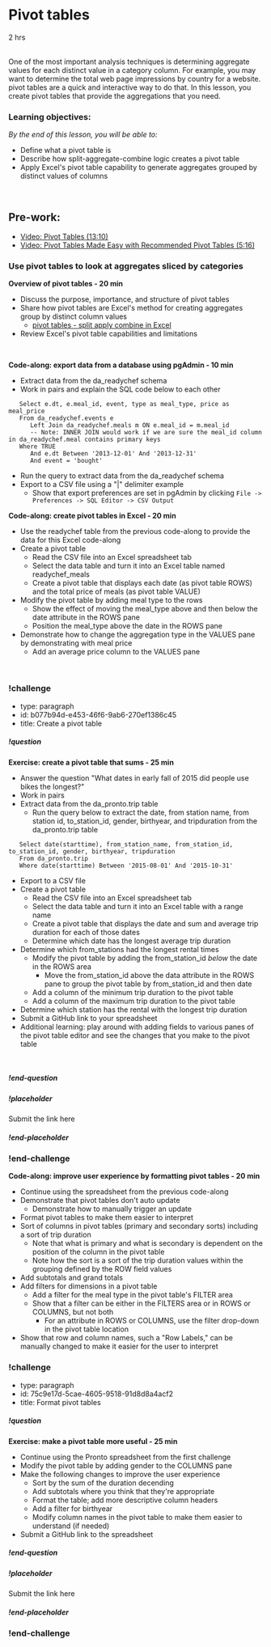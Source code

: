 # Pivot tables

2 hrs
<br><br>
 
One of the most important analysis techniques is determining aggregate values for each distinct value in a category column.  For example, you may want to determine the total web page impressions by country for a website. pivot tables are a quick and interactive way to do that. In this lesson, you create pivot tables that provide the aggregations that you need.

### Learning objectives:
*By the end of this lesson, you will be able to:*
* Define what a pivot table is
* Describe how split-aggregate-combine logic creates a pivot table
* Apply Excel's pivot table capability to generate aggregates grouped by distinct values of columns
<br>

## Pre-work:
* [Video: Pivot Tables (13:10)](https://www.youtube.com/watch?v=BkmxrvIfDGA&list=PL_iwD7O7FG7jzLQIYm6-9Gx3hvXVUG7C5&index=11)
* [Video: Pivot Tables Made Easy with Recommended Pivot Tables (5:16)](https://www.youtube.com/watch?v=ebdgGbsTWs8&list=PL_iwD7O7FG7jzLQIYm6-9Gx3hvXVUG7C5&index=12)

### Use pivot tables to look at aggregates sliced by categories
**Overview of pivot tables - 20 min**
* Discuss the purpose, importance, and structure of pivot tables
* Share how pivot tables are Excel's method for creating aggregates group by distinct column values
  * [pivot tables - split apply combine in Excel](https://www.safaribooksonline.com/library/view/learning-pandas/9781783985128/graphics/5128OS_09_01.jpg)
* Review Excel's pivot table capabilities and limitations
<br>

**Code-along: export data from a database using pgAdmin - 10 min**
* Extract data from the da_readychef schema
* Work in pairs and explain the SQL code below to each other

```
   Select e.dt, e.meal_id, event, type as meal_type, price as meal_price
   From da_readychef.events e
      Left Join da_readychef.meals m ON e.meal_id = m.meal_id
      -- Note: INNER JOIN would work if we are sure the meal_id column in da_readychef.meal contains primary keys
   Where TRUE
      And e.dt Between '2013-12-01' And '2013-12-31'
      And event = 'bought'
```

* Run the query to extract data from the da_readychef schema
 * Export to a CSV file using a "|" delimiter example
   * Show that export preferences are set in pgAdmin by clicking ```File -> Preferences -> SQL Editor -> CSV Output```


**Code-along: create pivot tables in Excel - 20 min**
* Use the readychef table from the previous code-along to provide the data for this Excel code-along
* Create a pivot table  
  * Read the CSV file into an Excel spreadsheet tab
  * Select the data table and turn it into an Excel table named readychef_meals
  * Create a pivot table that displays each date (as pivot table ROWS) and the total price of meals (as pivot table VALUE)
* Modify the pivot table by adding meal type to the rows
  * Show the effect of moving the meal_type above and then below the date attribute in the ROWS pane
  * Position the meal_type above the date in the ROWS pane
* Demonstrate how to change the aggregation type in the VALUES pane by demonstrating with meal price
  * Add an average price column to the VALUES pane
<br>


### !challenge

* type: paragraph
* id: b077b94d-e453-46f6-9ab6-270ef1386c45
* title: Create a pivot table

##### !question
**Exercise: create a pivot table that sums - 25 min**
* Answer the question "What dates in early fall of 2015 did people use bikes the longest?"
* Work in pairs
* Extract data from the da_pronto.trip table
  * Run the query below to extract the date, from station name, from station id, to_station_id, gender, birthyear, and tripduration from the da_pronto.trip table

```
   Select date(starttime), from_station_name, from_station_id, to_station_id, gender, birthyear, tripduration
   From da_pronto.trip
   Where date(starttime) Between '2015-08-01' And '2015-10-31'
```  
  * Export to a CSV file
* Create a pivot table 
  * Read the CSV file into an Excel spreadsheet tab
  * Select the data table and turn it into an Excel table with a range name
  * Create a pivot table that displays the date and sum and average trip duration for each of those dates
  * Determine which date has the longest average trip duration
* Determine which from_stations had the longest rental times 
  * Modify the pivot table by adding the from_station_id *below* the date in the ROWS area
    * Move the from_station_id above the data attribute in the ROWS pane to group the pivot table by from_station_id and then date
  * Add a column of the minimum trip duration to the pivot table
  * Add a column of the maximum trip duration to the pivot table
* Determine which station has the rental with the longest trip duration
* Submit a GitHub link to your spreadsheet
* Additional learning: play around with adding fields to various panes of the pivot table editor and see the changes that you make to the pivot table 
<br>

##### !end-question

##### !placeholder

Submit the link here

##### !end-placeholder

### !end-challenge


**Code-along: improve user experience by formatting pivot tables - 20 min**
* Continue using the spreadsheet from the previous code-along
* Demonstrate that pivot tables don't auto update
  * Demonstrate how to manually trigger an update
* Format pivot tables to make them easier to interpret
 * Sort of columns in pivot tables (primary and secondary sorts) including a sort of trip duration
   * Note that what is primary and what is secondary is dependent on the position of the column in the pivot table
   * Note how the sort is a sort of the trip duration values within the grouping defined by the ROW field values
 * Add subtotals and grand totals
 * Add filters for dimensions in a pivot table
   * Add a filter for the meal type in the pivot table's FILTER area
   * Show that a filter can be either in the FILTERS area or in ROWS or COLUMNS, but not both
     * For an attribute in ROWS or COLUMNS, use the filter drop-down in the pivot table location
 * Show that row and column names, such a "Row Labels," can be manually changed to make it easier for the user to interpret 

### !challenge

* type: paragraph
* id: 75c9e17d-5cae-4605-9518-91d8d8a4acf2
* title: Format pivot tables

##### !question

**Exercise: make a pivot table more useful - 25 min**
* Continue using the Pronto spreadsheet from the first challenge
* Modify the pivot table by adding gender to the COLUMNS pane
* Make the following changes to improve the user experience
  * Sort by the sum of the duration decending
  * Add subtotals where you think that they're appropriate
  * Format the table; add more descriptive column headers
  * Add a filter for birthyear
  * Modify column names in the pivot table to make them easier to understand (if needed)
* Submit a GitHub link to the spreadsheet

##### !end-question

##### !placeholder

Submit the link here

##### !end-placeholder

### !end-challenge
